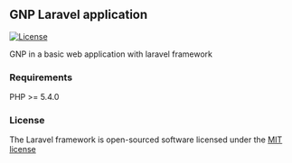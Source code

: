 ## GNP Laravel application
[![License](https://poser.pugx.org/laravel/framework/license.svg)](https://packagist.org/packages/laravel/framework)

GNP in a basic web application with laravel framework

### Requirements
PHP >= 5.4.0

### License
The Laravel framework is open-sourced software licensed under the [MIT license](http://opensource.org/licenses/MIT)
